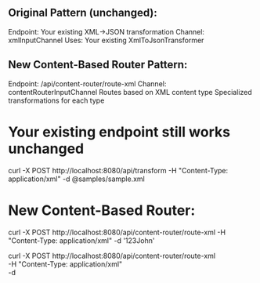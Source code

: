  
## Original Pattern (unchanged):

Endpoint: Your existing XML→JSON transformation
Channel: xmlInputChannel
Uses: Your existing XmlToJsonTransformer

## New Content-Based Router Pattern:

Endpoint: /api/content-router/route-xml
Channel: contentRouterInputChannel
Routes based on XML content type
Specialized transformations for each type

# Your existing endpoint still works unchanged

curl -X POST http://localhost:8080/api/transform      -H "Content-Type: application/xml"  -d @samples/sample.xml


# New Content-Based Router:
curl -X POST http://localhost:8080/api/content-router/route-xml  -H "Content-Type: application/xml"  -d '<customer><id>123</id><name>John</name></customer>'



  curl -X POST http://localhost:8080/api/content-router/route-xml \
  -H "Content-Type: application/xml" \
  -d 